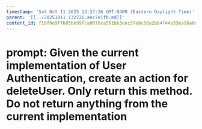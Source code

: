 ```yaml
---
timestamp: 'Sat Oct 11 2025 13:27:26 GMT-0400 (Eastern Daylight Time)'
parent: '[[../20251011_132726.aec7e1fb.md]]'
content_id: f19f0e9f7b05be99fca007bca561bb3eec37e8c58a2bb4f44a33ea98a0d92d31
---
```


# prompt: Given the current implementation of User Authentication, create an action for deleteUser. Only return this method. Do not return anything from the current implementation
